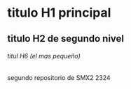 # titulo H1 principal

## titulo H2 de segundo nivel

###### titul H6 (el mas pequeño)
segundo repositorio de SMX2 2324
